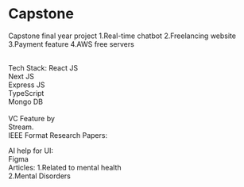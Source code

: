 # Capstone
Capstone final year project
1.Real-time chatbot
2.Freelancing website
3.Payment feature
4.AWS free servers

<br>
Tech Stack:
React JS
<br>
Next JS
<br>
Express JS
<br>
TypeScript
<br>
Mongo DB

<br>
<br>
VC Feature by <br> Stream.
<br>
IEEE Format Research Papers:
<br>

AI help for UI:<br>
Figma
<br>
Articles:
1.Related to mental health
<br>
2.Mental Disorders
